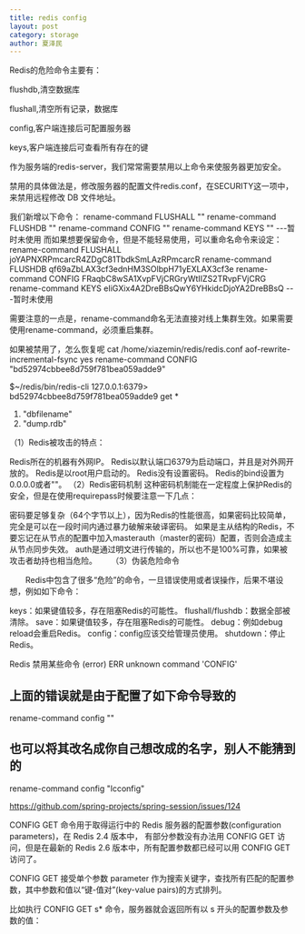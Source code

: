 ```yaml
---
title: redis config
layout: post
category: storage
author: 夏泽民
---
```

Redis的危险命令主要有：

flushdb,清空数据库

flushall,清空所有记录，数据库

config,客户端连接后可配置服务器

keys,客户端连接后可查看所有存在的键

作为服务端的redis-server，我们常常需要禁用以上命令来使服务器更加安全。

禁用的具体做法是，修改服务器的配置文件redis.conf，在SECURITY这一项中，来禁用远程修改 DB 文件地址。

我们新增以下命令：
rename-command FLUSHALL ""
rename-command FLUSHDB  ""
rename-command CONFIG   ""
rename-command KEYS     "" ---暂时未使用
而如果想要保留命令，但是不能轻易使用，可以重命名命令来设定：
rename-command FLUSHALL joYAPNXRPmcarcR4ZDgC81TbdkSmLAzRPmcarcR
rename-command FLUSHDB  qf69aZbLAX3cf3ednHM3SOlbpH71yEXLAX3cf3e
rename-command CONFIG   FRaqbC8wSA1XvpFVjCRGryWtIIZS2TRvpFVjCRG
rename-command KEYS     eIiGXix4A2DreBBsQwY6YHkidcDjoYA2DreBBsQ    ---暂时未使用

需要注意的一点是，rename-command命名无法直接对线上集群生效。如果需要使用rename-command，必须重启集群。
<!-- more -->
如果被禁用了，怎么恢复呢
cat /home/xiazemin/redis/redis.conf
aof-rewrite-incremental-fsync yes
rename-command CONFIG "bd52974cbbee8d759f781bea059adde9"

$~/redis/bin/redis-cli
127.0.0.1:6379> bd52974cbbee8d759f781bea059adde9 get *
  1) "dbfilename"
  2) "dump.rdb"
  
（1）Redis被攻击的特点：

Redis所在的机器有外网IP。
Redis以默认端口6379为启动端口，并且是对外网开放的。
Redis是以root用户启动的。
Redis没有设置密码。
Redis的bind设置为0.0.0.0或者""。
（2）Redis密码机制
这种密码机制能在一定程度上保护Redis的安全，但是在使用requirepass时候要注意一下几点：

密码要足够复杂（64个字节以上），因为Redis的性能很高，如果密码比较简单，完全是可以在一段时间内通过暴力破解来破译密码。
如果是主从结构的Redis，不要忘记在从节点的配置中加入masterauth（master的密码）配置，否则会造成主从节点同步失效。
auth是通过明文进行传输的，所以也不是100%可靠，如果被攻击者劫持也相当危险。
　　（3）伪装危险命令

　　Redis中包含了很多“危险”的命令，一旦错误使用或者误操作，后果不堪设想，例如如下命令：

keys：如果键值较多，存在阻塞Redis的可能性。
flushall/flushdb：数据全部被清除。
save：如果键值较多，存在阻塞Redis的可能性。
debug：例如debug reload会重启Redis。
config：config应该交给管理员使用。
shutdown：停止Redis。

Redis 禁用某些命令
(error) ERR unknown command 'CONFIG'

## 上面的错误就是由于配置了如下命令导致的
rename-command config ""

## 也可以将其改名成你自己想改成的名字，别人不能猜到的
rename-command config "lcconfig"

https://github.com/spring-projects/spring-session/issues/124

CONFIG GET 命令用于取得运行中的 Redis 服务器的配置参数(configuration parameters)，在 Redis 2.4 版本中， 有部分参数没有办法用 CONFIG GET 访问，但是在最新的 Redis 2.6 版本中，所有配置参数都已经可以用 CONFIG GET 访问了。

CONFIG GET 接受单个参数 parameter 作为搜索关键字，查找所有匹配的配置参数，其中参数和值以“键-值对”(key-value pairs)的方式排列。

比如执行 CONFIG GET s* 命令，服务器就会返回所有以 s 开头的配置参数及参数的值：
